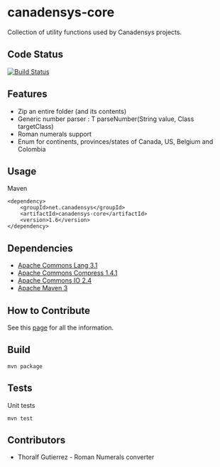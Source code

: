 canadensys-core
===============

Collection of utility functions used by Canadensys projects.

Code Status
-----------
[![Build Status](https://travis-ci.org/Canadensys/canadensys-core.png)](https://travis-ci.org/Canadensys/canadensys-core)

Features
--------
* Zip an entire folder (and its contents)
* Generic number parser : T parseNumber(String value, Class<T> targetClass)
* Roman numerals support
* Enum for continents, provinces/states of Canada, US, Belgium and Colombia

Usage
-----
Maven
```
<dependency>
	<groupId>net.canadensys</groupId>
	<artifactId>canadensys-core</artifactId>
	<version>1.6</version>
</dependency>
```

Dependencies
------------
* [Apache Commons Lang 3.1](http://commons.apache.org/lang/)
* [Apache Commons Compress 1.4.1](http://commons.apache.org/compress/)
* [Apache Commons IO 2.4](http://commons.apache.org/io/)
* [Apache Maven 3](http://maven.apache.org/)

How to Contribute
-----------------
See this [page](https://github.com/Canadensys/canadensys-core/wiki/How-to-contribute) for all the information.

Build
-----
```
mvn package
```

Tests
-----
Unit tests
```
mvn test
```

Contributors
-----------
* Thoralf Gutierrez - Roman Numerals converter
